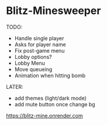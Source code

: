 # Blitz-Minesweeper

TODO:
- Handle single player
- Asks for player name
- Fix post-game menu
- Lobby options?
- Lobby Menu
- Move queueing
- Animation when hitting bomb

LATER:
- add themes (light/dark mode)
- add mute button once change bg

https://blitz-mine.onrender.com
